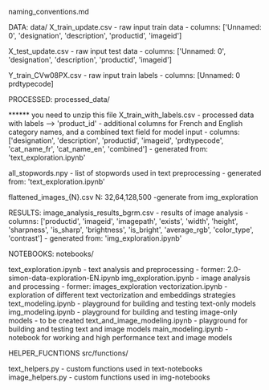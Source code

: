 naming_conventions.md


DATA:
data/
X_train_update.csv 
    - raw input train data 
    - columns: 	['Unnamed: 0', 'designation', 'description',	'productid',	'imageid']

X_test_update.csv
    - raw input test data 
    - columns: 	['Unnamed: 0', 'designation', 'description',	'productid',	'imageid']

Y_train_CVw08PX.csv
    - raw input train labels
    - columns: [Unnamed: 0	prdtypecode]

PROCESSED:
processed_data/ 

****** you need to unzip this file
X_train_with_labels.csv
    - processed data with labels --> 'product_id'
    - additional columns for French and English category names, and a combined text field for model input
    - columns: ['designation', 'description', 'productid', 'imageid',
     'prdtypecode', 'cat_name_fr', 'cat_name_en', 'combined']
    - generated from: 'text_exploration.ipynb'
    
all_stopwords.npy
    - list of stopwords used in text preprocessing
    - generated from: 'text_exploration.ipynb'

flattened_images_{N}.csv
    N: 32,64,128,500
    -generate from img_exploration

RESULTS:
image_analysis_results_bgrm.csv
    - results of image analysis
    - columns: ['productid', 'imageid', 'imagepath', 'exists', 'width', 'height',
       'sharpness', 'is_sharp', 'brightness', 'is_bright', 'average_rgb',
       'color_type', 'contrast']
    - generated from: 'img_exploration.ipynb'


NOTEBOOKS:
notebooks/

text_exploration.ipynb
    - text analysis and preprocessing
    - former: 2.0-simon-data-exploration-EN.ipynb
img_exploration.ipynb
    - image analysis and processing
    - former: images_exploration
vectorization.ipynb
    - exploration of different text vectorization and embeddings strategies
text_modeling.ipynb
    - playground for building and testing text-only models
img_modeling.ipynb
    - playground for building and testing image-only models
    - to be created
text_and_image_modeling.ipynb
    - playground for building and testing text and image models
main_modeling.ipynb
    - notebook for working and high performance text and image models


HELPER_FUCNTIONS
src/functions/

text_helpers.py
    - custom functions used in text-notebooks
image_helpers.py
    - custom functions used in img-notebooks








